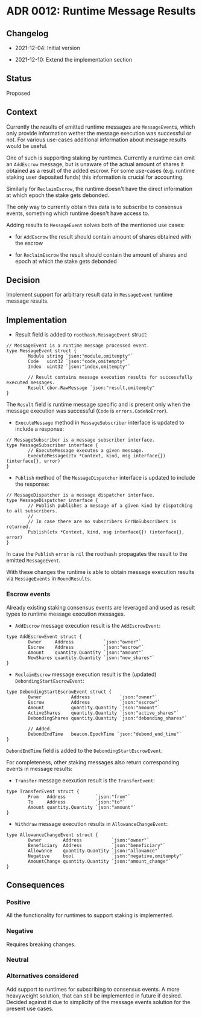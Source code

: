 # ADR 0012: Runtime Message Results

## Changelog

- 2021-12-04: Initial version

- 2021-12-10: Extend the implementation section

## Status

Proposed

## Context

Currently the results of emitted runtime messages are `MessageEvent`s, which
only provide information wether the message execution was successful or not. For
various use-cases additional information about message results would be useful.

One of such is supporting staking by runtimes. Currently a runtime can emit an
`AddEscrow` message, but is unaware of the actual amount of shares it obtained
as a result of the added escrow. For some use-cases (e.g. runtime staking user
deposited funds) this information is crucial for accounting.

Similarly for `ReclaimEscrow`, the runtime doesn't have the direct information
at which epoch the stake gets debonded.

The only way to currently obtain this data is to subscribe to consensus events,
something which runtime doesn't have access to.

Adding results to `MessageEvent` solves both of the mentioned use cases:

- for `AddEscrow` the result should contain amount of shares obtained with the
  escrow

- for `ReclaimEscrow` the result should contain the amount of shares and epoch
  at which the stake gets debonded

## Decision

Implement support for arbitrary result data in `MessageEvent` runtime message
results.

## Implementation

- Result field is added to `roothash.MessageEvent` struct:

```golang
// MessageEvent is a runtime message processed event.
type MessageEvent struct {
        Module string `json:"module,omitempty"`
        Code   uint32 `json:"code,omitempty"`
        Index  uint32 `json:"index,omitempty"`

        // Result contains message execution results for successfully executed messages.
        Result cbor.RawMessage `json:"result,omitempty"
}
```

The `Result` field is runtime message specific and is present only when the
message execution was successful (`Code` is `errors.CodeNoError`).

- `ExecuteMessage` method in `MessageSubscriber` interface is updated to include
  a response:

```golang
// MessageSubscriber is a message subscriber interface.
type MessageSubscriber interface {
        // ExecuteMessage executes a given message.
        ExecuteMessage(ctx *Context, kind, msg interface{}) (interface{}, error)
}
```

- `Publish` method of the `MessageDispatcher` interface is updated to include
  the response:

```golang
// MessageDispatcher is a message dispatcher interface.
type MessageDispatcher interface {
        // Publish publishes a message of a given kind by dispatching to all subscribers.
        //
        // In case there are no subscribers ErrNoSubscribers is returned.
        Publish(ctx *Context, kind, msg interface{}) (interface{}, error)
}
```

In case the `Publish` `error` is `nil` the roothash propagates the result to the
emitted `MessageEvent`.

With these changes the runtime is able to obtain message execution results via
`MessageEvents` in `RoundResults`.

### Escrow events

Already existing staking consensus events are leveraged and used as result types
to runtime message execution messages.

- `AddEscrow` message execution result is the `AddEscrowEvent`:

```golang
type AddEscrowEvent struct {
        Owner     Address           `json:"owner"`
        Escrow    Address           `json:"escrow"`
        Amount    quantity.Quantity `json:"amount"`
        NewShares quantity.Quantity `json:"new_shares"`
}
```

- `ReclaimEscrow` message execution result is the (updated)
  `DebondingStartEscrowEvent`:

```golang
type DebondingStartEscrowEvent struct {
        Owner           Address           `json:"owner"`
        Escrow          Address           `json:"escrow"`
        Amount          quantity.Quantity `json:"amount"`
        ActiveShares    quantity.Quantity `json:"active_shares"`
        DebondingShares quantity.Quantity `json:"debonding_shares"`

        // Added.
        DebondEndTime   beacon.EpochTime `json:"debond_end_time"`
}
```

`DebondEndTime` field is added to the `DebondingStartEscrowEvent`.

For completeness, other staking messages also return corresponding events in
message results:

- `Transfer` message exexution result is the `TransferEvent`:

```golang
type TransferEvent struct {
        From   Address           `json:"from"`
        To     Address           `json:"to"`
        Amount quantity.Quantity `json:"amount"`
}
```

- `Withdraw` message execution results in `AllowanceChangeEvent`:

```golang
type AllowanceChangeEvent struct {
        Owner        Address           `json:"owner"`
        Beneficiary  Address           `json:"beneficiary"`
        Allowance    quantity.Quantity `json:"allowance"`
        Negative     bool              `json:"negative,omitempty"`
        AmountChange quantity.Quantity `json:"amount_change"`
}
```

## Consequences

### Positive

All the functionality for runtimes to support staking is implemented.

### Negative

Requires breaking changes.

### Neutral

### Alternatives considered

Add support to runtimes for subscribing to consensus events. A more heavyweight
solution, that can still be implemented in future if desired. Decided against it
due to simplicity of the message events solution for the present use cases.
